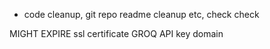 - code cleanup, git repo readme cleanup etc, check check

MIGHT EXPIRE
ssl certificate
GROQ API key
domain